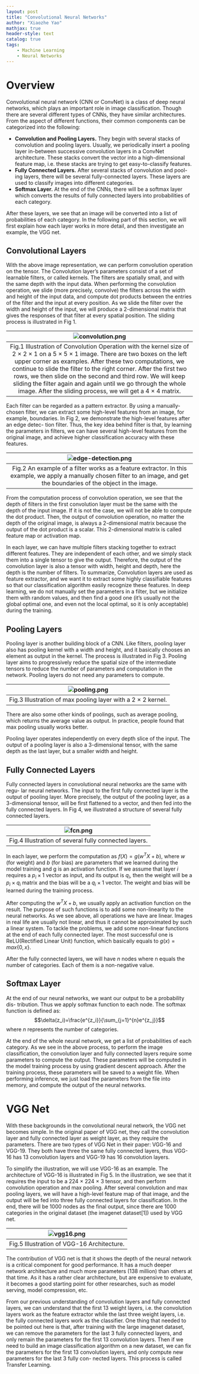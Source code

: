 ```yaml
---
layout: post
title: "Convolutional Neural Networks"
author: "Xiaozhe Yao"
mathjax: true
header-style: text
catalog: true
tags:
    - Machine Learning
    - Neural Networks
---
```


# Overview

Convolutional neural network (CNN or ConvNet) is a class of deep neural networks, which plays an important role in image classification. Though there are several different types of CNNs, they have similar architectures. From the aspect of different functions, their common components can be categorized into the following:
*  **Convolution and Pooling Layers.** They begin with several stacks of convolution and pooling layers. Usually, we periodically insert a pooling layer in-between successive convolution layers in a ConvNet architecture. These stacks convert the vector into a high-dimensional feature map, i.e. these stacks are trying to get easy-to-classify features.
*  **Fully Connected Layers.** After several stacks of convolution and pool- ing layers, there will be several fully-connected layers. These layers are used to classify images into different categories.
*  **Softmax Layer.** At the end of the CNNs, there will be a softmax layer which converts the results of fully connected layers into probabilities of each category.

After these layers, we see that an image will be converted into a list of probabilities of each category. In the following part of this section, we will first explain how each layer works in more detail, and then investigate an example, the VGG net.

## Convolutional Layers

With the above image representation, we can perform convolution operation on the tensor. The Convolution layer’s parameters consist of a set of learnable filters, or called kernels. The filters are spatially small, and with the same depth with the input data. When performing the convolution operation, we slide (more precisely, convolve) the filters across the width and height of the input data, and compute dot products between the entries of the filter and the input at every position. As we slide the filter over the width and height of the input, we will produce a 2-dimensional matrix that gives the responses of that filter at every spatial position. The sliding process is illustrated in Fig 1.

| ![convolution.png](https://i.loli.net/2020/06/02/LayRVP34tC9U2qM.png) | 
|:--:| 
| Fig.1 Illustration of Convolution Operation with the kernel size of 2 × 2 × 1 on a 5 × 5 × 1 image. There are two boxes on the left upper corner as examples. After these two computations, we continue to slide the filter to the right corner. After the first two rows, we then slide on the second and third row. We will keep sliding the filter again and again until we go through the whole image. After the sliding process, we will get a 4 × 4 matrix. |

Each filter can be regarded as a pattern extractor. By using a manually- chosen filter, we can extract some high-level features from an image, for example, boundaries. In Fig 2, we demonstrate the high-level features after an edge detec- tion filter. Thus, the key idea behind filter is that, by learning the parameters in filters, we can have several high-level features from the original image, and achieve higher classification accuracy with these features.

| ![edge-detection.png](https://i.loli.net/2020/06/02/xhTpVK2PW1nBREo.png) | 
|:--:| 
| Fig.2 An example of a filter works as a feature extractor. In this example, we apply a manually chosen filter to an image, and get the boundaries of the object in the image. |

From the computation process of convolution operation, we see that the depth of filters in the first convolution layer must be the same with the depth of the input image. If it is not the case, we will not be able to compute the dot product. Then, the output of convolution operation, no matter the depth of the original image, is always a 2-dimensional matrix because the output of the dot product is a scalar. This 2-dimensional matrix is called feature map or activation map.

In each layer, we can have multiple filters stacking together to extract different features. They are independent of each other, and we simply stack them into a single tensor to give the output. Therefore, the output of the convolution layer is also a tensor with width, height and depth, here the depth is the number of filters.
To summarize, Convolution layers are used as feature extractor, and we want it to extract some highly classifiable features so that our classification algorithm easily recognize these features. In deep learning, we do not manually set the parameters in a filter, but we initialize them with random values, and then find a good one (it’s usually not the global optimal one, and even not the local optimal, so it is only acceptable) during the training.

## Pooling Layers

Pooling layer is another building block of a CNN. Like filters, pooling layer also has pooling kernel with a width and height, and it basically chooses an element as output in the kernel. The process is illustrated in Fig 3. Pooling layer aims to progressively reduce the spatial size of the intermediate tensors to reduce the number of parameters and computation in the network. Pooling layers do not need any parameters to compute.

| ![pooling.png](https://i.loli.net/2020/06/02/GLPen5jJC3Yfxtp.png) | 
|:--:| 
| Fig.3 Illustration of max pooling layer with a 2 × 2 kernel. |

There are also some other kinds of poolings, such as average pooling, which returns the average value as output. In practice, people found that max pooling usually works better.

Pooling layer operates independently on every depth slice of the input. The output of a pooling layer is also a 3-dimensional tensor, with the same depth as the last layer, but a smaller width and height.

## Fully Connected Layers

Fully connected layers in convolutional neural networks are the same with regu- lar neural networks. The input to the first fully connected layer is the output of pooling layer. More precisely, the output of the pooling layer, as a 3-dimensional tensor, will be first flattened to a vector, and then fed into the fully connected layers. In Fig 4, we illustrated a structure of several fully connected layers.

| ![fcn.png](https://i.loli.net/2020/06/02/fKwQLipo8nhdmAG.png) | 
|:--:| 
| Fig.4 Illustration of several fully connected layers. |


In each layer, we perform the computation as $f(X) = g(w^TX + b)$, where $w$ (for weight) and $b$ (for bias) are parameters that we learned during the model training and g is an activation function. If we assume that layer $i$ requires a $p_i \times 1$ vector as input, and its output is $q_i$, then the weight will be a $p_i \times q_i$ matrix and the bias will be a $q_i \times 1$ vector. The weight and bias will be learned during the training process.

After computing the $w^TX + b$, we usually apply an activation function on the result. The purpose of such functions is to add some non-linearity to the neural networks. As we see above, all operations we have are linear. Images in real life are usually not linear, and thus it cannot be approximated by such a linear system. To tackle the problems, we add some non-linear functions at the end of each fully connected layer. The most successful one is ReLU(Rectified Linear Unit) function, which basically equals to $g(x) = max\{0, x\}$.

After the fully connected layers, we will have $n$ nodes where n equals the number of categories. Each of them is a non-negative value.

## Softmax Layer

At the end of our neural networks, we want our output to be a probability dis- tribution. Thus we apply softmax function to each node. The softmax function is defined as:
$$\delta(z_i)=\frac{e^{z_i}}{\sum_{j=1}^{n}e^{z_j}}$$ where $n$ represents the number of categories.

At the end of the whole neural network, we get a list of probabilities of each category. As we see in the above process, to perform the image classification, the convolution layer and fully connected layers require some parameters to compute the output. These parameters will be computed in the model training process by using gradient descent approach. After the training process, these parameters will be saved to a weight file. When performing inference, we just load the parameters from the file into memory, and compute the output of the neural networks.

# VGG Net

With these backgrounds in the convolutional neural network, the VGG net becomes simple. In the original paper of VGG net, they call the convolution layer and fully connected layer as weight layer, as they require the parameters. There are two types of VGG Net in their paper: VGG-16 and VGG-19. They both have three the same fully connected layers, thus VGG-16 has 13 convolution layers and VGG-19 has 16 convolution layers.

To simplify the illustration, we will use VGG-16 as an example. The architecture of VGG-16 is illustrated in Fig 5. In the illustration, we see that it requires the input to be a 224 × 224 × 3 tensor, and then perform convolution operation and max pooling. After several convolution and max pooling layers, we will have a high-level feature map of that image, and the output will be fed into three fully connected layers for classification. In the end, there will be 1000 nodes as the final output, since there are 1000 categories in the original dataset (the imagenet dataset[1]) used by VGG net.

| ![vgg16.png](https://i.loli.net/2020/06/02/KSBfV7XmFbM2Iai.png) | 
|:--:| 
| Fig.5 Illustration of VGG-16 Architecture. |

The contribution of VGG net is that it shows the depth of the neural network is a critical component for good performance. It has a much deeper network architecture and much more parameters (138 million) than others at that time. As it has a rather clear architecture, but are expensive to evaluate, it becomes a good starting point for other researches, such as model serving, model compression, etc.

From our previous understanding of convolution layers and fully connected layers, we can understand that the first 13 weight layers, i.e. the convolution layers work as the feature extractor while the last three weight layers, i.e. the fully connected layers work as the classifier. One thing that needed to be pointed out here is that, after training with the large imagenet dataset, we can remove the parameters for the last 3 fully connected layers, and only remain the parameters for the first 13 convolution layers. Then if we need to build an image classification algorithm on a new dataset, we can fix the parameters for the first 13 convolution layers, and only compute new parameters for the last 3 fully con- nected layers. This process is called Transfer Learning.